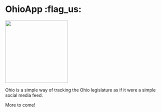 # OhioApp :flag_us:

<img width="200px" src="https://upload.wikimedia.org/wikipedia/commons/4/4c/Flag_of_Ohio.svg"></img>

Ohio is a simple way of tracking the Ohio legislature as if it were a simple social media feed.

More to come!
